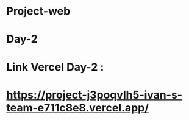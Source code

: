 # Project-web
# Day-2
# 
# Link Vercel Day-2 :
# https://project-j3poqvlh5-ivan-s-team-e711c8e8.vercel.app/

